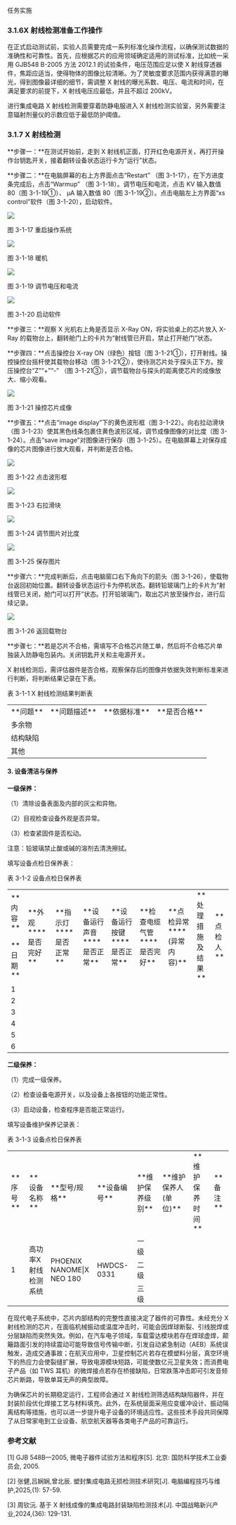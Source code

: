 
任务实施

### **3.1.6X 射线检测准备工作操作**

在正式启动测试前，实验人员需要完成一系列标准化操作流程，以确保测试数据的准确性和可靠性。首先，应根据芯片的应用领域确定适用的测试标准，比如统一采用 GJB548 B-2005 方法 2012.1 的试验条件，电压范围应足以使 X 射线穿透器件，焦距应适当，使得物体的图像比较清晰。为了灵敏度要求范围内获得满意的曝光，得到图像最详细的细节，需调整 X 射线的曝光系数、电压、电流和时间，在满足要求的前提下，X 射线电压应最低，并且不超过 200kV。

进行集成电路 X 射线检测需要穿着防静电服进入 X 射线检测实验室，另外需要注意辐射剂量仪的示数应低于最低防护阈值。

### **3.1.7 X 射线检测**

**步骤一：**在测试开始前，走到 X 射线机正面，打开红色电源开关，再打开操作台钥匙开关，接着翻转设备状态运行卡为“运行”状态。

**步骤二：**在电脑屏幕的右上方界面点击“Restart” （图 3-1-17），在下方进度条完成后，点击“Warmup” （图 3-1-18）。调节电压和电流，点击 KV 输入数值 80（图 3-1-19①）、 µA 输入数值 80（图 3-1-19②）。点击电脑左上方界面“xs control”软件（图 3-1-20），启动软件。

![](static/OsWJbrHsuo5nkFxVQqocooPAnEg.png)

图 3-1-17 重启操作系统

![](static/M6Lgbw3zjoDdN3xBwCecrRcaneb.png)

图 3-1-18 暖机

![](static/MayYbXSPOogqP1xsm0wchnfXnW6.png)

图 3-1-19 调节电压和电流

![](static/Z9ICbk0Z9oN0onxqKSucQs0anMc.png)

图 3-1-20 启动软件

**步骤三：**观察 X 光机右上角是否显示 X-Ray ON，将实验桌上的芯片放入 X-Ray 的载物台上，翻转舱门上的卡片为“射线管已开启，禁止打开舱门”状态。

**步骤四：**点击操控台 X-ray ON（绿色）按钮（图 3-1-21①），打开射线。操控操控台摇杆使其载物台移动（图 3-1-21②），使待测芯片处于探头正下方。按压操控台“Z”“+”“-” （图 3-1-21③），调节载物台与探头的距离使芯片的成像放大、缩小观看。

![](static/NH7FbQIX2oTUt8xvIg6cSGl7nbf.png)

图 3-1-21 操控芯片成像

**步骤五：**点击“image display”下的黄色波形框（图 3-1-22）。向右拉动滑块（图 3-1-23）使其黑色线条包裹住黄色波形区域，调节成像图像的对比度（图 3-1-24）。点击“save image”对图像进行保存（图 3-1-25）。在电脑屏幕上对保存成像的芯片图像进行放大观看，并判断是否合格。

![](static/AqYVb27W7oqQgqxgS1YcItTknrc.png)

图 3-1-22 点击波形框

![](static/Da84bzFNBom4S0xSBvNcA9kanGh.png)

图 3-1-23 右拉滑块

![](static/UZpRb3UaWodCJnx1GwqcAmzDn4g.png)

图 3-1-24 调节图片对比度

![](static/VstubJiQXoZgUyxi1a7cjGRbnid.png)

图 3-1-25 保存图片

**步骤六：**完成判断后，点击电脑窗口右下角向下的箭头（图 3-1-26），使载物台返回初始位置。翻转设备状态运行卡为停机状态。翻转铅玻璃门上的卡片为“射线管已关闭，舱门可以打开”状态。打开铅玻璃门，取出芯片放至操作台，进行后续记录。

![](static/GTvDbGGY6oxGEex8UaucqFFhnAo.png)

图 3-1-26 返回载物台

**步骤七：**若是芯片不合格，需填写不合格芯片随工单，然后将不合格芯片单独装入防静电包装内。关闭钥匙开关和主电源开关。

X 射线检测后，需评估器件是否合格，观察保存后的图像并依据失效判断标准来进行判断，将判断结果记录在下表。

表 3-1-1 X 射线检测结果判断表

<table>
<tr>
<td>**问题**<br/></td><td>**问题描述**<br/></td><td>**依据标准**<br/></td><td>**是否合格**<br/></td></tr>
<tr>
<td>多余物<br/></td><td><br/></td><td><br/></td><td><br/></td></tr>
<tr>
<td>结构缺陷<br/></td><td><br/></td><td><br/></td><td><br/></td></tr>
<tr>
<td>其他<br/></td><td><br/></td><td><br/></td><td><br/></td></tr>
</table>

#### **3. 设备清洁与保养**

**一级保养：**

（1）清除设备表面及内部的灰尘和异物。

（2）目视检查设备外观是否异常。

（3）检查紧固件是否松动。

注意：铅玻璃禁止酸或碱的溶剂去清洗擦拭。

填写设备点检日保养表：

表 3-1-2 设备点检日保养表

<table>
<tr>
<td>**内容**<br/><br/>**日期**<br/></td><td>**外观****是否完好**<br/></td><td>**指示灯****是否正常**<br/></td><td>**设备运行声音****是否正常**<br/></td><td>**设备运行按键****是否正常**<br/></td><td>**检查电缆气管****是否完好**<br/></td><td>**点检异常****(异常内容)**<br/></td><td>**处理措施及结果**<br/></td><td>**点检人**<br/></td></tr>
<tr>
<td>1<br/></td><td><br/></td><td><br/></td><td><br/></td><td><br/></td><td><br/></td><td><br/></td><td><br/></td><td><br/></td></tr>
<tr>
<td>2<br/></td><td><br/></td><td><br/></td><td><br/></td><td><br/></td><td><br/></td><td><br/></td><td><br/></td><td><br/></td></tr>
<tr>
<td>3<br/></td><td><br/></td><td><br/></td><td><br/></td><td><br/></td><td><br/></td><td><br/></td><td><br/></td><td><br/></td></tr>
<tr>
<td>4<br/></td><td><br/></td><td><br/></td><td><br/></td><td><br/></td><td><br/></td><td><br/></td><td><br/></td><td><br/></td></tr>
<tr>
<td>5<br/></td><td><br/></td><td><br/></td><td><br/></td><td><br/></td><td><br/></td><td><br/></td><td><br/></td><td><br/></td></tr>
<tr>
<td>6<br/></td><td><br/></td><td><br/></td><td><br/></td><td><br/></td><td><br/></td><td><br/></td><td><br/></td><td><br/></td></tr>
</table>

**二级保养：**

（1）完成一级保养。

（2）检查设备电源开关，以及设备上各按钮的功能正常性。

（3）启动设备，检查程序是否能正常运行。

填写设备维护保养记录表：

表 3-1-3 设备点检日保养表

<table>
<tr>
<td>**序号**<br/></td><td>**设备名称**<br/></td><td>**型号/规格**<br/></td><td>**设备编号**<br/></td><td colspan="2">**维护保养级别**<br/></td><td>**维护保养人(单位)**<br/></td><td>**维护保养时间**<br/></td><td>**备注**<br/></td></tr>
<tr>
<td rowspan="3">1<br/></td><td rowspan="3">高功率X射线检测系统<br/></td><td rowspan="3">PHOENIX<br/>NANOME|X<br/>NEO 180<br/></td><td rowspan="3">HWDCS-0331<br/></td><td>一级<br/></td><td><br/></td><td><br/></td><td><br/></td><td><br/></td></tr>
<tr>
<td>二级<br/></td><td><br/></td><td><br/></td><td><br/></td><td><br/></td></tr>
<tr>
<td>三级<br/></td><td><br/></td><td><br/></td><td><br/></td><td><br/></td></tr>
</table>

在现代电子系统中，芯片内部结构的完整性直接决定了器件的可靠性。未经充分 X 射线检测的芯片，在面临机械振动或温度冲击时，可能会因焊球断裂、引线脱焊或分层缺陷而突然失效。例如，在汽车电子领域，车载雷达模块若存在焊球虚焊，颠簸路面引发的持续震动可能导致信号传输中断，引发自动紧急制动（AEB）系统误触发，造成交通事故；在航天应用中，卫星控制芯片若存在模塑料分层，真空环境下的热应力会使裂缝扩展，导致电源模块短路，可能使数亿元卫星失效；而消费电子产品（如 TWS 耳机）的微焊接点若存在桥接缺陷，日常跌落冲击即可引发音频芯片断路，导致单耳无声的典型故障。

为确保芯片的长期稳定运行，工程师会通过 X 射线检测筛选结构缺陷器件，并在封装阶段优化焊接工艺与材料填充。此外，在系统层面采用应变缓冲设计、振动隔离结构等措施，也可以进一步提升电子设备的环境适应性。这些技术手段共同保障了从日常家电到工业设备、航空航天器等各类电子产品的可靠运行。

### **参考文献**

[1]  GJB 548B—2005, 微电子器件试验方法和程序[S]. 北京: 国防科学技术工业委员会, 2005.

[2] 张健,吕娴娴,曾北辰. 塑封集成电路无损检测技术研究[J]. 电脑编程技巧与维护,2025,(1): 57-59.

[3] 周钦沅. 基于 X 射线成像的集成电路封装缺陷检测技术[J]. 中国战略新兴产业,2024,(36): 129-131.

## 
